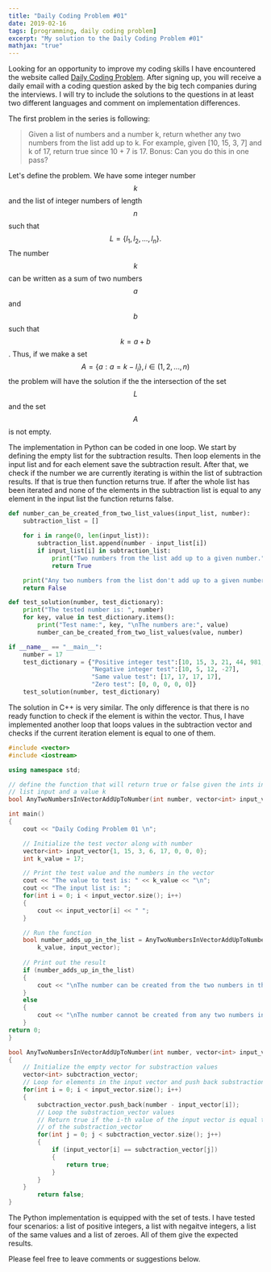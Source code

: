 ```yaml
---
title: "Daily Coding Problem #01"
date: 2019-02-16
tags: [programming, daily coding problem]
excerpt: "My solution to the Daily Coding Problem #01"
mathjax: "true"
---
```


Looking for an opportunity to improve my coding skills I have encountered the website called [Daily Coding Problem](https://www.dailycodingproblem.com/). After signing up, you will receive a daily email with a coding question asked by the big tech companies during the interviews. I will try to include the solutions to the questions in at least two different languages and comment on implementation differences.

The first problem in the series is following:
> Given a list of numbers and a number k, return whether any two numbers from the list add up to k.
> For example, given [10, 15, 3, 7] and k of 17, return true since 10 + 7 is 17.
> Bonus: Can you do this in one pass?

Let's define the problem. We have some integer number $$k$$ and the list of integer numbers of length $$n$$ such that $$ L = \{l_1, l_2, ..., l_n \}.$$ The number $$k$$ can be written as a sum of two numbers $$a$$ and $$b$$ such that $$k = a + b$$. Thus, if we make a set $$A =\{a : a = k - l_i\}, i \in (1, 2, ... , n)$$ the problem will have the solution if the the intersection of the set $$L$$ and the set $$A$$ is not empty.    

The implementation in Python can be coded in one loop. We start by defining the empty list for the subtraction results. Then loop elements in the input list and for each element save the subtraction result. After that, we check if the number we are currently iterating is within the list of subtraction results. If that is true then function returns true. If after the whole list has been iterated and none of the elements in the subtraction list is equal to any element in the input list the function returns false.

```python
def number_can_be_created_from_two_list_values(input_list, number):
    subtraction_list = []
    
    for i in range(0, len(input_list)):
        subtraction_list.append(number - input_list[i]) 
        if input_list[i] in subtraction_list:
            print("Two numbers from the list add up to a given number.")  
            return True

    print("Any two numbers from the list don't add up to a given number.")
    return False

def test_solution(number, test_dictionary):
    print("The tested number is: ", number)
    for key, value in test_dictionary.items():
        print("Test name:", key, "\nThe numbers are:", value)
        number_can_be_created_from_two_list_values(value, number)

if __name__ == "__main__":
    number = 17
    test_dictionary = {"Positive integer test":[10, 15, 3, 21, 44, 981, 7],
                       "Negative integer test":[10, 5, 12, -27],
                       "Same value test": [17, 17, 17, 17],
                       "Zero test": [0, 0, 0, 0, 0]}
    test_solution(number, test_dictionary)
```

The solution in C++ is very similar. The only difference is that there is no ready function to check if the element is within the vector. Thus, I have implemented another loop that loops values in the subtraction vector and checks if the current iteration element is equal to one of them.

```cpp
#include <vector>
#include <iostream>

using namespace std;

// define the function that will return true or false given the ints in the 
// list input and a value k
bool AnyTwoNumbersInVectorAddUpToNumber(int number, vector<int> input_vector);

int main()
{
    cout << "Daily Coding Problem 01 \n";

    // Initialize the test vector along with number  
    vector<int> input_vector{1, 15, 3, 6, 17, 0, 0, 0};
    int k_value = 17;

    // Print the test value and the numbers in the vector 
    cout << "The value to test is: " << k_value << "\n";
    cout << "The input list is: ";
    for(int i = 0; i < input_vector.size(); i++)
    {
        cout << input_vector[i] << " ";
    }

    // Run the function
    bool number_adds_up_in_the_list = AnyTwoNumbersInVectorAddUpToNumber(
        k_value, input_vector);
    
    // Print out the result
    if (number_adds_up_in_the_list)
    {
        cout << "\nThe number can be created from the two numbers in the list\n";
    }
    else
    {
        cout << "\nThe number cannot be created from any two numbers in the list\n";
    }
return 0;
}

bool AnyTwoNumbersInVectorAddUpToNumber(int number, vector<int> input_vector)
{
    // Initialize the empty vector for substraction values
    vector<int> subctraction_vector;
    // Loop for elements in the input vector and push back substraction values
    for(int i = 0; i < input_vector.size(); i++)
    {
        subctraction_vector.push_back(number - input_vector[i]); 
        // Loop the substraction_vector values
        // Return true if the i-th value of the input vector is equal to element
        // of the substraction_vector
        for(int j = 0; j < subctraction_vector.size(); j++)
        {
            if (input_vector[i] == subctraction_vector[j])
            {
                return true;
            }
        }    
    }
        return false;
}
```

The Python implementation is equipped with the set of tests. I have tested four scenarios: a list of positive integers, a list with negaitve integers, a list of the same values and a list of zeroes. All of them give the expected results.

Please feel free to leave comments or suggestions below. 